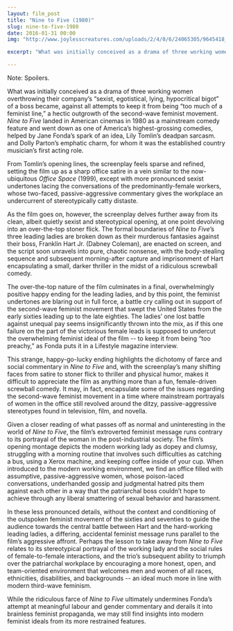 ```yaml
---
layout: film_post
title: "Nine to Five (1980)"
slug: nine-to-five-1980
date: 2016-01-31 00:00
img: "http://www.joylesscreatures.com/uploads/2/4/0/6/24065305/9645418_orig.jpg"

excerpt: "What was initially conceived as a drama of three working women overthrowing their company’s “sexist, egotistical, lying, hypocritical bigot” of a boss became, against all attempts to keep it from being “too much of a feminist line,” a hectic outgrowth of the second-wave feminist movement."

---
```


Note: Spoilers.

What was initially conceived as a drama of three working women overthrowing their company’s “sexist, egotistical, lying, hypocritical bigot” of a boss became, against all attempts to keep it from being “too much of a feminist line,” a hectic outgrowth of the second-wave feminist movement.  _Nine to Five_ landed in American cinemas in 1980 as a mainstream comedy feature and went down as one of America’s highest-grossing comedies, helped by Jane Fonda’s spark of an idea, Lily Tomlin’s deadpan sarcasm. and Dolly Parton’s emphatic charm, for whom it was the established country musician’s first acting role.

From Tomlin’s opening lines, the screenplay feels sparse and refined, setting the film up as a sharp office satire in a vein similar to the now-ubiquitous _Office Space_ (1999), except with more pronounced sexist undertones lacing the conversations of the predominantly-female workers, whose two-faced, passive-aggressive commentary gives the workplace an undercurrent of stereotypically catty distaste.

As the film goes on, however, the screenplay delves further away from its clean, albeit quietly sexist and stereotypical opening, at one point devolving into an over-the-top stoner flick. The formal boundaries of _Nine to Five_’s three leading ladies are broken down as their murderous fantasies against their boss, Franklin Hart Jr. (Dabney Coleman), are enacted on screen, and the script soon unravels into pure, chaotic nonsense, with the body-stealing sequence and subsequent morning-after capture and imprisonment of Hart encapsulating a small, darker thriller in the midst of a ridiculous screwball comedy.

The over-the-top nature of the film culminates in a final, overwhelmingly positive happy ending for the leading ladies, and by this point, the feminist undertones are blaring out in full force, a battle cry calling out in support of the second-wave feminist movement that swept the United States from the early sixties leading up to the late eighties. The ladies’ one lost battle against unequal pay seems insignificantly thrown into the mix, as if this one failure on the part of the victorious female leads is supposed to undercut the overwhelming feminist ideal of the film -- to keep it from being “too preachy,” as Fonda puts it in a Lifestyle magazine interview.

This strange, happy-go-lucky ending highlights the dichotomy of farce and social commentary in _Nine to Five_ and, with the screenplay’s many shifting faces from satire to stoner flick to thriller and physical humor, makes it difficult to appreciate the film as anything more than a fun, female-driven screwball comedy. It may, in fact, encapsulate some of the issues regarding the second-wave feminist movement in a time where mainstream portrayals of women in the office still revolved around the ditzy, passive-aggressive stereotypes found in television, film, and novella.

Given a closer reading of what passes off as normal and uninteresting in the world of _Nine to Five_, the film’s extroverted feminist message runs contrary to its portrayal of the woman in the post-industrial society. The film’s opening montage depicts the modern working lady as dopey and clumsy, struggling with a morning routine that involves such difficulties as catching a bus, using a Xerox machine, and keeping coffee inside of your cup. When introduced to the modern working environment, we find an office filled with assumptive, passive-aggressive women, whose poison-laced conversations, underhanded gossip and judgmental hatred pits them against each other in a way that the patriarchal boss couldn’t hope to achieve through any liberal smattering of sexual behavior and harassment.

In these less pronounced details, without the context and conditioning of the outspoken feminist movement of the sixties and seventies to guide the audience towards the central battle between Hart and the hard-working leading ladies, a differing, accidental feminist message runs parallel to the film’s aggressive affront. Perhaps the lesson to take away from _Nine to Five_ relates to its stereotypical portrayal of the working lady and the social rules of female-to-female interactions, and the trio’s subsequent ability to triumph over the patriarchal workplace by encouraging a more honest, open, and team-oriented environment that welcomes men and women of all races, ethnicities, disabilities, and backgrounds -- an ideal much more in line with modern third-wave feminism. 


While the ridiculous farce of _Nine to Five_ ultimately undermines Fonda’s attempt at meaningful labour and gender commentary and derails it into brainless feminist propaganda, we may still find insights into modern feminist ideals from its more restrained features.
